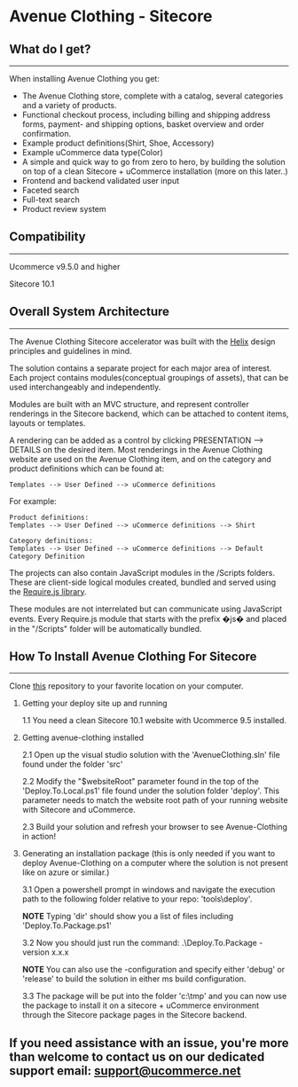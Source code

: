 # Avenue Clothing - Sitecore  #

## What do I get? ##
---

When installing Avenue Clothing you get:

+ The Avenue Clothing store, complete with a catalog, several categories and a variety of products.
+ Functional checkout process, including billing and shipping address forms, payment- and shipping options, basket overview and order confirmation.
+ Example product definitions(Shirt, Shoe, Accessory)
+ Example uCommerce data type(Color)
+ A simple and quick way to go from zero to hero, by building the solution on top of a clean Sitecore + uCommerce installation (more on this later..)
+ Frontend and backend validated user input
+ Faceted search
+ Full-text search
+ Product review system

## Compatibility ##
---
Ucommerce v9.5.0 and higher

Sitecore 10.1

## Overall System Architecture ##
---

The Avenue Clothing Sitecore accelerator was built with the [Helix](http://helix.sitecore.net) design principles and guidelines in mind.

The solution contains a separate project for each major area of interest. Each project contains modules(conceptual groupings of assets), that can be used interchangeably and independently.
 
Modules are built with an MVC structure, and represent controller renderings in the Sitecore backend, which can be attached to content items, layouts or templates.

A rendering can be added as a control by clicking PRESENTATION --> DETAILS on the desired item. Most renderings in the Avenue Clothing website are used on the Avenue Clothing item, and on the category and product definitions which can be found at:

    Templates --> User Defined --> uCommerce definitions

For example:
    
    Product definitions:
    Templates --> User Defined --> uCommerce definitions --> Shirt

    Category definitions:
    Templates --> User Defined --> uCommerce definitions --> Default Category Definition

The projects can also contain JavaScript modules in the /Scripts folders. These are client-side logical modules created, bundled and served using the [Require.js library](http://requirejs.org/).

These modules are not interrelated but can communicate using JavaScript events. Every Require.js module that starts with the prefix �js� and placed in the "/Scripts" folder will be automatically bundled.

## How To Install Avenue Clothing For Sitecore ##
---

Clone [this](https://bitbucket.org/uCommerce/avenue-clothing-for-sitecore) repository to your favorite location on your computer.

1. Getting your deploy site up and running 
    
    1.1 You need a clean Sitecore 10.1 website with Ucommerce 9.5 installed.

2. Getting avenue-clothing installed

    2.1 Open up the visual studio solution with the 'AvenueClothing.sln' file found under the folder 'src'

    2.2 Modify the "$websiteRoot" parameter found in the top of the 'Deploy.To.Local.ps1' file found under the solution folder 'deploy'. This parameter needs to match the website root path of your running website with Sitecore and uCommerce.

    2.3 Build your solution and refresh your browser to see Avenue-Clothing in action!

3. Generating an installation package (this is only needed if you want to deploy Avenue-Clothing on a computer where the solution is not present like on azure or similar.)

    3.1 Open a powershell prompt in windows and navigate the execution path to the following folder relative to your repo: 'tools\deploy'.

    **NOTE** Typing 'dir' should show you a list of files including 'Deploy.To.Package.ps1'

    3.2 Now you should just run the command: .\Deploy.To.Package -version x.x.x

    **NOTE** You can also use the -configuration and specify either 'debug' or 'release' to build the solution in either ms build configuration.

    3.3 The package will be put into the folder 'c:\tmp' and you can now use the package to install it on a sitecore + uCommerce environment through the  Sitecore package pages in the Sitecore backend.


## If you need assistance with an issue, you're more than welcome to contact us on our dedicated support email: support@ucommerce.net ##